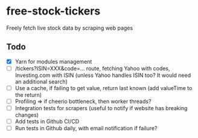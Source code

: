 # free-stock-tickers
Freely fetch live stock data by scraping web pages

## Todo 
- [x] Yarn for modules management
- [ ] /tickers?ISIN=XXX&code=... route, fetching Yahoo with codes, Investing.com with ISIN (unless Yahoo handles ISIN too? It would need an additional search)
- [ ] Use a cache, if failing to get value, return last known (add valueTime to the return)
- [ ] Profiling => if cheerio bottleneck, then worker threads?
- [ ] Integration tests for scrapers (useful to notify if website has breaking changes)
- [ ] Add tests in Github CI/CD
- [ ] Run tests in Github daily, with email notification if failure?
